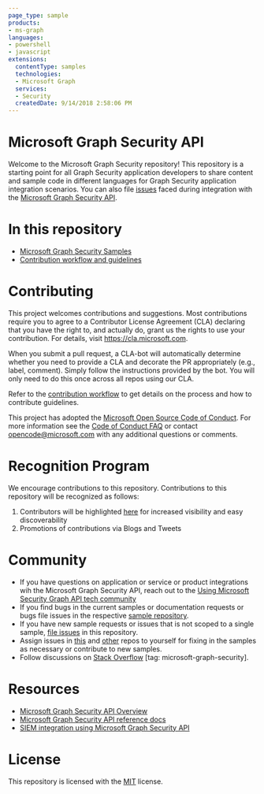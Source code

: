 ```yaml
---
page_type: sample
products:
- ms-graph
languages:
- powershell
- javascript
extensions:
  contentType: samples
  technologies:
  - Microsoft Graph
  services:
  - Security
  createdDate: 9/14/2018 2:58:06 PM
---
```

# Microsoft Graph Security API 

Welcome to the Microsoft Graph Security repository! This repository is a starting point for all Graph Security application developers to share content and sample code in different languages for Graph Security application integration scenarios. You can also file [issues](https://github.com/microsoftgraph/security-api-solutions/issues) faced during integration with the [Microsoft Graph Security API](https://www.microsoft.com/en-us/security/intelligence-security-api). 

# In this repository
* [Microsoft Graph Security Samples](https://github.com/microsoftgraph/security-api-solutions/blob/master/sample-repos.md)
* [Contribution workflow and guidelines](https://github.com/microsoftgraph/security-api-solutions/blob/master/CONTRIBUTING.md)

# Contributing

This project welcomes contributions and suggestions.  Most contributions require you to agree to a
Contributor License Agreement (CLA) declaring that you have the right to, and actually do, grant us
the rights to use your contribution. For details, visit https://cla.microsoft.com.

When you submit a pull request, a CLA-bot will automatically determine whether you need to provide
a CLA and decorate the PR appropriately (e.g., label, comment). Simply follow the instructions
provided by the bot. You will only need to do this once across all repos using our CLA.

Refer to the [contribution workflow](CONTRIBUTING.md) to get details on the process and how to contribute guidelines.

This project has adopted the [Microsoft Open Source Code of Conduct](https://opensource.microsoft.com/codeofconduct/).
For more information see the [Code of Conduct FAQ](https://opensource.microsoft.com/codeofconduct/faq/) or
contact [opencode@microsoft.com](mailto:opencode@microsoft.com) with any additional questions or comments.

# Recognition Program

We encourage contributions to this repository. Contributions to this repository will be recognized as follows:
1.	Contributors will be highlighted [here](https://github.com/microsoftgraph/security-api-solutions/blob/master/contributors.md) for increased visibility and easy discoverability  
2.	Promotions of contributions via Blogs and Tweets 


# Community
* If you have questions on application or service or product integrations wih the Microsoft Graph Security API, reach out to the [Using Microsoft Security Graph API tech community](https://techcommunity.microsoft.com/t5/Using-Microsoft-Graph-Security/bd-p/SecurityGraphAPI) 
* If you find bugs in the current samples or documentation requests or bugs file issues in the respective [sample repository](sample-repos.md).
* If you have new sample requests or issues that is not scoped to a single sample, [file issues](https://github.com/microsoftgraph/security-api-solutions/issues/new) in this repository.
* Assign issues in [this](https://github.com/microsoftgraph/security-api-solutions/issues) and [other](sample-repos.md) repos to yourself for fixing in the samples as necessary or contribute to new samples.
* Follow discussions on [Stack Overflow](https://aka.ms/graphsecuritystackoverflow) [tag: microsoft-graph-security].

# Resources
* [Microsoft Graph Security API Overview](https://developer.microsoft.com/en-us/graph/docs/concepts/security-concept-overview)
* [Microsoft Graph Security API reference docs](https://developer.microsoft.com/en-us/graph/docs/api-reference/v1.0/resources/security-api-overview)
* [SIEM integration using Microsoft Graph Security API](https://developer.microsoft.com/en-us/graph/docs/concepts/security_siemintegration)


# License
This repository is licensed with the [MIT](https://github.com/microsoftgraph/security-api-solutions/blob/master/LICENSE) license. 
